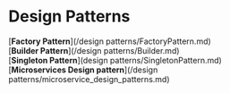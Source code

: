 # Design Patterns
[__Factory Pattern__](/design patterns/FactoryPattern.md)  
[__Builder Pattern__](/design patterns/Builder.md)  
[__Singleton Pattern__](design patterns/SingletonPattern.md)  
[__Microservices Design pattern__](/design patterns/microservice_design_patterns.md) 
